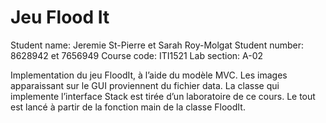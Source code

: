 # Jeu Flood It
Student name: Jeremie St-Pierre et Sarah Roy-Molgat
Student number: 8628942 et 7656949
Course code: ITI1521
Lab section: A-02

Implementation du jeu FloodIt, à l’aide du modèle MVC. Les images apparaissant sur le GUI proviennent du fichier data. La classe qui implemente l’interface Stack est tirée d’un laboratoire de ce cours. Le tout est lancé à partir de la fonction main de la classe FloodIt. 

